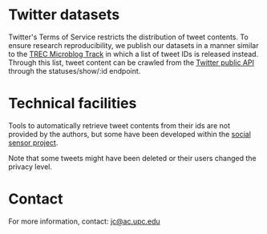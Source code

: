 # Twitter datasets

Twitter's Terms of Service restricts the distribution of tweet contents. To ensure research reproducibility, we publish our datasets in a manner similar to the [TREC Microblog Track](http://trec.nist.gov/data/microblog.html) in which a list of tweet IDs is released instead. Through this list, tweet content can be crawled from the [Twitter public API](https://dev.twitter.com/rest/reference/get/statuses/show/%3Aid) through the statuses/show/:id endpoint.

# Technical facilities

Tools to automatically retrieve tweet contents from their ids are not provided by the authors, but some have been developed within the [social sensor project](https://github.com/socialsensor/twitter-dataset-collector).

Note that some tweets might have been deleted or their users changed the privacy level. 

# Contact 

For more information, contact: jc@ac.upc.edu

